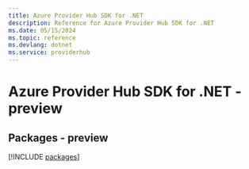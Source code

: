 ```yaml
---
title: Azure Provider Hub SDK for .NET
description: Reference for Azure Provider Hub SDK for .NET
ms.date: 05/15/2024
ms.topic: reference
ms.devlang: dotnet
ms.service: providerhub
---
```

# Azure Provider Hub SDK for .NET - preview
## Packages - preview
[!INCLUDE [packages](provider-hub-index.md)]